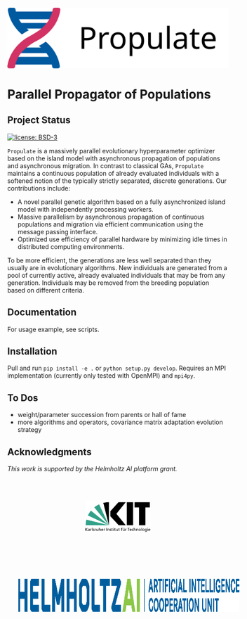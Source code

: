 ![Propulate Logo](./LOGO.svg)

# Parallel Propagator of Populations
## Project Status
[![license: BSD-3](https://img.shields.io/badge/License-BSD--3-blue)](https://opensource.org/licenses/BSD-3-Clause)

``Propulate`` is a massively parallel evolutionary hyperparameter optimizer based on the island model with asynchronous propagation of populations and asynchronous migration. 
In contrast to classical GAs, ``Propulate`` maintains a continuous population of already evaluated individuals with a softened notion of the typically strictly separated, discrete generations. 
Our contributions include:
- A novel parallel genetic algorithm based on a fully asynchronized island model with independently processing workers. 
- Massive parallelism by asynchronous propagation of continuous populations and migration via efficient communication using the message passing interface.
- Optimized use efficiency of parallel hardware by minimizing idle times in distributed computing environments.

To be more efficient, the generations are less well separated than they usually are in evolutionary algorithms.
New individuals are generated from a pool of currently active, already evaluated individuals that may be from any generation. 
Individuals may be removed from the breeding population based on different criteria.

## Documentation

For usage example, see scripts.

## Installation

Pull and run ``pip install -e .`` or ``python setup.py develop``.
Requires an MPI implementation (currently only tested with OpenMPI) and ``mpi4py``.

## To Dos

- weight/parameter succession from parents or hall of fame
- more algorithms and operators, covariance matrix adaptation evolution strategy

## Acknowledgments
*This work is supported by the Helmholtz AI platform grant.*

<div align="center">
  <a href="http://www.kit.edu/english/index.php"><img src=./.figs/logo_KIT.svg height="75px" hspace="5%" vspace="50px"></a><a href="https://www.helmholtz.ai"><img src=./.figs/logo_HelmholtzAI.eps" height="75px" hspace="5%" vspace="50px"></a>
</div>
